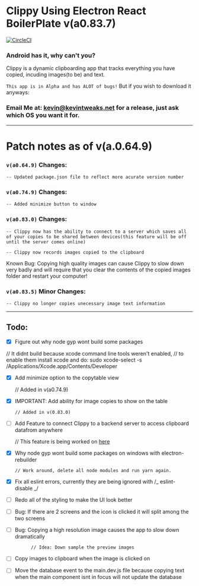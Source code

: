 # Clippy Using Electron React BoilerPlate v(a0.83.7)

[![CircleCI](https://circleci.com/gh/Jarmahent/Clippy.svg?style=svg)](https://circleci.com/gh/Jarmahent/Clippy)

### Android has it, why can't you?

Clippy is a dynamic clipboarding app that tracks everything you have copied, incuding images(to be) and text.

`This app is in Alpha and has ALOT of bugs!`
But if you wish to download it anyways:

### Email Me at: kevin@kevintweaks.net for a release, just ask which OS you want it for.

---

# Patch notes as of v(a.0.64.9)

### `v(a0.64.9)` Changes:

`-- Updated package.json file to reflect more acurate version number`

### `v(a0.74.9)` Changes:

`-- Added minimize button to window`

### `v(a0.83.0)` Changes:

`-- Clippy now has the ability to connect to a server which saves all of your copies to be shared between devices(this feature will be off until the server comes online)`

`-- Clippy now records images copied to the clipboard`

<aside class="warning">
Known Bug: Copying high quality images can cause Clippy to slow down very badly and will require that you clear the contents of the copied images folder and restart your computer!
</aside>

### `v(a0.83.5)` Minor Changes:

`-- Clippy no longer copies unecessary image text information`

---

## **Todo:**

- [x] Figure out why node gyp wont build some packages

// It didnt build because xcode command line tools weren't enabled,
// to enable them install xcode and do: sudo xcode-select -s /Applications/Xcode.app/Contents/Developer

- [x] Add minimize option to the copytable view

  // Added in v(a0.74.9)

- [x] IMPORTANT: Add ability for image copies to show on the table

      // Added in v(0.83.0)

- [ ] Add Feature to connect Clippy to a backend server to access clipboard datafrom anywhere

  // This feature is being worked on [here](https://github.com/Jarmahent/ClippyBackEnd)

- [x] Why node gyp wont build some packages on windows with electron-rebuilder

      // Work around, delete all node modules and run yarn again.

- [x] Fix all eslint errors, currently they are being ignored with /_ eslint-disable _/

- [ ] Redo all of the styling to make the UI look better

- [ ] Bug: If there are 2 screens and the icon is clicked it will split among the two screens

- [ ] Bug: Copying a high resolution image causes the app to slow down dramatically

            // Idea: Down sample the preview images

- [ ] Copy images to clipboard when the image is clicked on

- [ ] Move the database event to the main.dev.js file because copying text when the main component isnt in focus will not update the database

